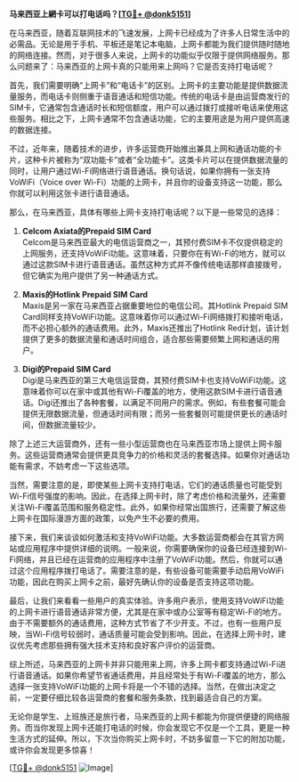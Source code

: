 **马来西亚上網卡可以打电话吗？[[TG💪+ @donk5151](https://t.me/s/donk5151)]**

在马来西亚，随着互联网技术的飞速发展，上网卡已经成为了许多人日常生活中的必需品。无论是用于手机、平板还是笔记本电脑，上网卡都能为我们提供随时随地的网络连接。然而，对于很多人来说，上网卡的功能似乎仅限于提供网络服务。那么问题来了：马来西亚的上网卡真的只能用来上网吗？它是否支持打电话呢？

首先，我们需要明确“上网卡”和“电话卡”的区别。上网卡的主要功能是提供数据流量服务，而电话卡则侧重于语音通话和短信功能。传统的电话卡是由运营商发行的SIM卡，它通常包含通话时长和短信额度，用户可以通过拨打或接听电话来使用这些服务。相比之下，上网卡通常不包含通话功能，它的主要用途是为用户提供高速的数据连接。

不过，近年来，随着技术的进步，许多运营商开始推出兼具上网和通话功能的卡片，这种卡片被称为“双功能卡”或者“全功能卡”。这类卡片可以在提供数据流量的同时，让用户通过Wi-Fi网络进行语音通话。换句话说，如果你拥有一张支持VoWiFi（Voice over Wi-Fi）功能的上网卡，并且你的设备支持这一功能，那么你就可以利用这张卡进行语音通话。

那么，在马来西亚，具体有哪些上网卡支持打电话呢？以下是一些常见的选择：

1. **Celcom Axiata的Prepaid SIM Card**  
   Celcom是马来西亚最大的电信运营商之一，其预付费SIM卡不仅提供稳定的上网服务，还支持VoWiFi功能。这意味着，只要你在有Wi-Fi的地方，就可以通过这款SIM卡进行语音通话。虽然这种方式并不像传统电话那样直接拨号，但它确实为用户提供了另一种通话方式。

2. **Maxis的Hotlink Prepaid SIM Card**  
   Maxis是另一家在马来西亚占据重要地位的电信公司。其Hotlink Prepaid SIM Card同样支持VoWiFi功能。这意味着你可以通过Wi-Fi网络拨打和接听电话，而不必担心额外的通话费用。此外，Maxis还推出了Hotlink Red计划，该计划提供了更多的数据流量和通话时间组合，适合那些需要频繁上网和通话的用户。

3. **Digi的Prepaid SIM Card**  
   Digi是马来西亚的第三大电信运营商，其预付费SIM卡也支持VoWiFi功能。这意味着你可以在家中或其他有Wi-Fi覆盖的地方，使用这款SIM卡进行语音通话。Digi还推出了各种套餐，以满足不同用户的需求。例如，有些套餐可能会提供无限数据流量，但通话时间有限；而另一些套餐则可能提供更长的通话时间，但数据流量较少。

除了上述三大运营商外，还有一些小型运营商也在马来西亚市场上提供上网卡服务。这些运营商通常会提供更具竞争力的价格和灵活的套餐选择。如果你对通话功能有需求，不妨考虑一下这些选项。

当然，需要注意的是，即使某些上网卡支持打电话，它们的通话质量也可能受到Wi-Fi信号强度的影响。因此，在选择上网卡时，除了考虑价格和流量外，还需要关注Wi-Fi覆盖范围和服务稳定性。此外，如果你经常出国旅行，还需要了解这些上网卡在国际漫游方面的政策，以免产生不必要的费用。

接下来，我们来谈谈如何激活和支持VoWiFi功能。大多数运营商都会在其官方网站或应用程序中提供详细的说明。一般来说，你需要确保你的设备已经连接到Wi-Fi网络，并且已经在运营商的应用程序中注册了VoWiFi功能。然后，你就可以通过这个应用程序拨打电话了。需要注意的是，有些设备可能需要手动启用VoWiFi功能，因此在购买上网卡之前，最好先确认你的设备是否支持这项功能。

最后，让我们来看看一些用户的真实体验。许多用户表示，使用支持VoWiFi功能的上网卡进行语音通话非常方便，尤其是在家中或办公室等有稳定Wi-Fi的地方。由于不需要额外的通话费用，这种方式节省了不少开支。不过，也有一些用户反映，当Wi-Fi信号较弱时，通话质量可能会受到影响。因此，在选择上网卡时，建议优先考虑那些拥有强大技术支持和良好客户评价的运营商。

综上所述，马来西亚的上网卡并非只能用来上网，许多上网卡都支持通过Wi-Fi进行语音通话。如果你希望节省通话费用，并且经常处于有Wi-Fi覆盖的地方，那么选择一张支持VoWiFi功能的上网卡将是一个不错的选择。当然，在做出决定之前，一定要仔细比较各运营商的套餐和服务条款，找到最适合自己的方案。

无论你是学生、上班族还是旅行者，马来西亚的上网卡都能为你提供便捷的网络服务。而当你发现上网卡还能打电话的时候，你会发现它不仅是一个工具，更是一种生活方式的延伸。所以，下次当你购买上网卡时，不妨多留意一下它的附加功能，或许你会发现更多惊喜！

[[TG💪+ @donk5151](https://t.me/s/donk5151) ![Image](https://i.postimg.cc/rwNCRYN7/Snipaste-2025-04-30-17-27-05.png)]